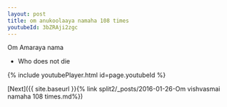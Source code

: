 ```yaml
---
layout: post
title: om anukoolaaya namaha 108 times
youtubeId: 3bZRAji2zgc
---
```

 
 
Om Amaraya nama 
 
 -  Who does not die 
 
  
 
  
 
 
 
 
 
 


{% include youtubePlayer.html id=page.youtubeId %}
 
[Next]({{ site.baseurl }}{% link  split2/_posts/2016-01-26-Om vishvasmai namaha 108 times.md%})
 

